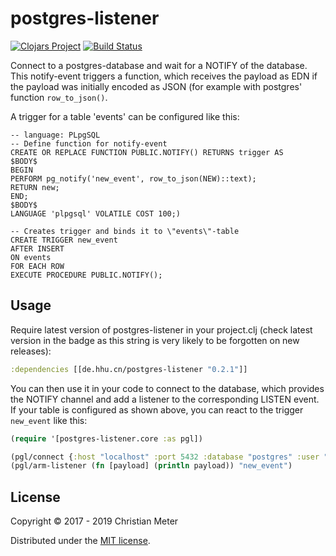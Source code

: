 # postgres-listener

[![Clojars Project](https://img.shields.io/clojars/v/de.hhu.cn/postgres-listener.svg)](https://clojars.org/de.hhu.cn/postgres-listener)
[![Build Status](https://travis-ci.org/n2o/postgres-listener.svg?branch=master)](https://travis-ci.org/n2o/postgres-listener)

Connect to a postgres-database and wait for a NOTIFY of the database. This
notify-event triggers a function, which receives the payload as EDN if the
payload was initially encoded as JSON (for example with postgres' function
`row_to_json()`.

A trigger for a table 'events' can be configured like this:

    -- language: PLpgSQL
    -- Define function for notify-event
    CREATE OR REPLACE FUNCTION PUBLIC.NOTIFY() RETURNS trigger AS
    $BODY$
    BEGIN
    PERFORM pg_notify('new_event', row_to_json(NEW)::text);
    RETURN new;
    END;
    $BODY$
    LANGUAGE 'plpgsql' VOLATILE COST 100;)

    -- Creates trigger and binds it to \"events\"-table
    CREATE TRIGGER new_event
    AFTER INSERT
    ON events
    FOR EACH ROW
    EXECUTE PROCEDURE PUBLIC.NOTIFY();

## Usage

Require latest version of postgres-listener in your project.clj (check latest
version in the badge as this string is very likely to be forgotten on new
releases):

```clojure
:dependencies [[de.hhu.cn/postgres-listener "0.2.1"]]
```

You can then use it in your code to connect to the database, which provides the
NOTIFY channel and add a listener to the corresponding LISTEN event. If your
table is configured as shown above, you can react to the trigger `new_event`
like this:

```clojure
(require '[postgres-listener.core :as pgl])

(pgl/connect {:host "localhost" :port 5432 :database "postgres" :user "postgres" :password "postgres"})
(pgl/arm-listener (fn [payload] (println payload)) "new_event")
```

## License

Copyright © 2017 - 2019 Christian Meter

Distributed under the [MIT license](https://choosealicense.com/licenses/mit/).
